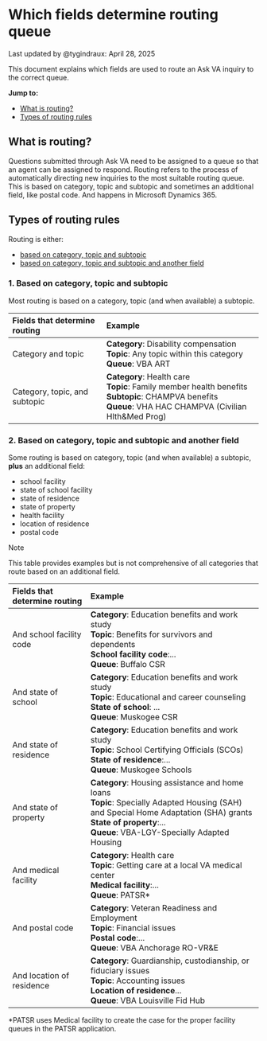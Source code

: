 # Which fields determine routing queue

Last updated by @tygindraux: April 28, 2025

This document explains which fields are used to route an Ask VA inquiry to the correct queue. 

**Jump to:** 
- [What is routing?](#what-is-routing)
- [Types of routing rules](#types-of-routing-rules)

## What is routing?

Questions submitted through Ask VA need to be assigned to a queue so that an agent can be assigned to respond. Routing refers to the process of automatically directing new inquiries to the most suitable routing queue. This is based on category, topic and subtopic and sometimes an additional field, like postal code. And happens in Microsoft Dynamics 365.

## Types of routing rules 

Routing is either:
- [based on category, topic and subtopic](#based-on-category-topic-and-subtopic)
- [based on category, topic and subtopic and another field](#based-on-category-topic-and-subtopic-and-another-field)

### 1. Based on category, topic and subtopic

Most routing is based on a category, topic (and when available) a subtopic.

|Fields that determine routing|Example| 
|:--|:--| 
|Category and topic|**Category**: Disability compensation<br>**Topic**: Any topic within this category<br>**Queue**: VBA ART| 
|Category, topic, and subtopic|**Category**: Health care<br>**Topic**: Family member health benefits<br>**Subtopic**: CHAMPVA benefits<br>**Queue**: VHA HAC CHAMPVA (Civilian Hlth&Med Prog)| 

### 2. Based on category, topic and subtopic and another field

Some routing is based on category, topic (and when available) a subtopic, **plus** an additional field:

- school facility
- state of school facility
- state of residence
- state of property
- health facility
- location of residence
- postal code

> [!NOTE]
> This table provides examples but is not comprehensive of all categories that route based on an additional field.

|Fields that determine routing|Example| 
|:--|:--| 
|And school facility code|**Category**: Education benefits and work study<br>**Topic**: Benefits for survivors and dependents<br>**School facility code**:...<br>**Queue**: Buffalo CSR|
|And state of school|**Category**: Education benefits and work study<br>**Topic**: Educational and career counseling<br>**State of school**: ...<br>**Queue**: Muskogee CSR|
|And state of residence|**Category**: Education benefits and work study<br>**Topic**: School Certifying Officials (SCOs)<br>**State of residence**:...<br>**Queue**: Muskogee Schools| 
|And state of property|**Category**: Housing assistance and home loans<br>**Topic**: Specially Adapted Housing (SAH) and Special Home Adaptation (SHA) grants<br>**State of property**:...<br>**Queue**: VBA-LGY-Specially Adapted Housing|
|And medical facility|**Category**: Health care<br>**Topic**: Getting care at a local VA medical center<br>**Medical facility**:...<br>**Queue**: PATSR*|
|And postal code|**Category**: Veteran Readiness and Employment<br>**Topic**: Financial issues<br>**Postal code**:...<br>**Queue**: VBA Anchorage RO-VR&E|
|And location of residence|**Category**: Guardianship, custodianship, or fiduciary issues<br>**Topic**: Accounting issues<br>**Location of residence**...<br>**Queue**: VBA Louisville Fid Hub|

*PATSR uses Medical facility to create the case for the proper facility queues in the PATSR application.
